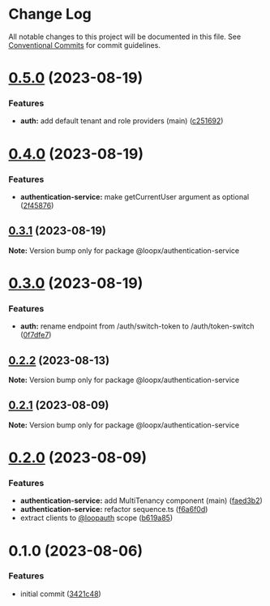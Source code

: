 # Change Log

All notable changes to this project will be documented in this file.
See [Conventional Commits](https://conventionalcommits.org) for commit guidelines.

# [0.5.0](https://github.com/betaly/loopx/compare/@loopx/authentication-service@0.4.0...@loopx/authentication-service@0.5.0) (2023-08-19)


### Features

* **auth:** add default tenant and role providers (main) ([c251692](https://github.com/betaly/loopx/commit/c2516929a5f87abbdd663ae4d763343478ca2e41))





# [0.4.0](https://github.com/betaly/loopx/compare/@loopx/authentication-service@0.3.1...@loopx/authentication-service@0.4.0) (2023-08-19)


### Features

* **authentication-service:** make getCurrentUser argument as optional ([2f45876](https://github.com/betaly/loopx/commit/2f45876c13d25fbb5c97cb3e7b0535d0635d518e))





## [0.3.1](https://github.com/betaly/loopx/compare/@loopx/authentication-service@0.3.0...@loopx/authentication-service@0.3.1) (2023-08-19)

**Note:** Version bump only for package @loopx/authentication-service





# [0.3.0](https://github.com/betaly/loopx/compare/@loopx/authentication-service@0.2.2...@loopx/authentication-service@0.3.0) (2023-08-19)


### Features

* **auth:** rename endpoint from /auth/switch-token to /auth/token-switch ([0f7dfe7](https://github.com/betaly/loopx/commit/0f7dfe7b2c2933676a52a10aabf6d2a5a42aebf5))





## [0.2.2](https://github.com/betaly/loopx/compare/@loopx/authentication-service@0.2.1...@loopx/authentication-service@0.2.2) (2023-08-13)

**Note:** Version bump only for package @loopx/authentication-service





## [0.2.1](https://github.com/betaly/loopx/compare/@loopx/authentication-service@0.2.0...@loopx/authentication-service@0.2.1) (2023-08-09)

**Note:** Version bump only for package @loopx/authentication-service





# [0.2.0](https://github.com/betaly/loopx/compare/@loopx/authentication-service@0.1.0...@loopx/authentication-service@0.2.0) (2023-08-09)


### Features

* **authentication-service:** add MultiTenancy component (main) ([faed3b2](https://github.com/betaly/loopx/commit/faed3b22f28f8a9a0ea59a385ca47ba0685647cd))
* **authentication-service:** refactor sequence.ts ([f6a6f0d](https://github.com/betaly/loopx/commit/f6a6f0d993255edc8a5984cd01ce95c776ddae7c))
* extract clients to [@loopauth](https://github.com/loopauth) scope ([b619a85](https://github.com/betaly/loopx/commit/b619a85551e36afb63a2fa023069e8aff3a38bec))





# 0.1.0 (2023-08-06)


### Features

* initial commit ([3421c48](https://github.com/betaly/loopx/commit/3421c48046c094d0f6e1e68a2fbf35b5facd6736))
